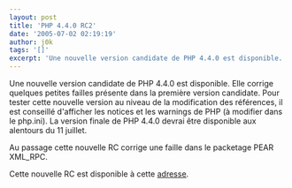 ```yaml
---
layout: post
title: 'PHP 4.4.0 RC2'
date: '2005-07-02 02:19:19'
author: j0k
tags: '[]'
excerpt: 'Une nouvelle version candidate de PHP 4.4.0 est disponible.   Elle corrige quelques petites failles présente dans la première version candidate.   )   Pour tester cette nouvelle version au niveau de la modification des références, il est conseillé d''afficher les notices et les warnings de PHP (à modifier dans le php.ini). La version finale de PHP 4.4.0      ...'
---
```


Une nouvelle version candidate de PHP 4.4.0 est disponible.   Elle corrige quelques petites failles présente dans la première version candidate.      Pour tester cette nouvelle version au niveau de la modification des références, il est conseillé d'afficher les notices et les warnings de PHP (à modifier dans le php.ini). La version finale de PHP 4.4.0 devrai être disponible aux alentours du 11 juillet.

Au passage cette nouvelle RC corrige une faille dans le packetage PEAR XML_RPC.

Cette nouvelle RC est disponible à cette [adresse](http://qa.php.net/~derick/).
